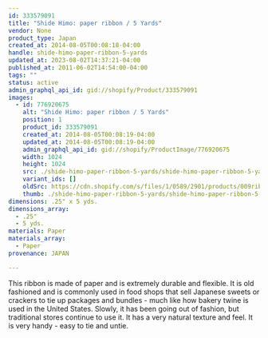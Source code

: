 ```yaml
---
id: 333579091
title: "Shide Himo: paper ribbon / 5 Yards"
vendor: None
product_type: Japan
created_at: 2014-08-05T00:08:18-04:00
handle: shide-himo-paper-ribbon-5-yards
updated_at: 2023-08-02T14:37:21-04:00
published_at: 2011-06-02T14:54:00-04:00
tags: ""
status: active
admin_graphql_api_id: gid://shopify/Product/333579091
images:
  - id: 776920675
    alt: "Shide Himo: paper ribbon / 5 Yards"
    position: 1
    product_id: 333579091
    created_at: 2014-08-05T00:08:19-04:00
    updated_at: 2014-08-05T00:08:19-04:00
    admin_graphql_api_id: gid://shopify/ProductImage/776920675
    width: 1024
    height: 1024
    src: ./shide-himo-paper-ribbon-5-yards/shide-himo-paper-ribbon-5-yards__0.jpg
    variant_ids: []
    oldSrc: https://cdn.shopify.com/s/files/1/0589/2901/products/009ribbon-cropped.jpeg?v=1407211699
    thumb: ./shide-himo-paper-ribbon-5-yards/shide-himo-paper-ribbon-5-yards__0-thumb.jpg
dimensions: .25" x 5 yds.
dimensions_array:
  - .25"
  - 5 yds.
materials: Paper
materials_array:
  - Paper
provenance: JAPAN

---
```


This ribbon is made of paper and is extremely durable and flexible. It is old fashioned and is commonly used in food shops that sell Japanese sweets or crackers to tie up packages and bundles \- much like how bakery twine is used in the United States. Slowly, it has been going out of fashion, but traditional stores continue to use it. It has a very natural texture and feel. It is very handy - easy to tie and untie.